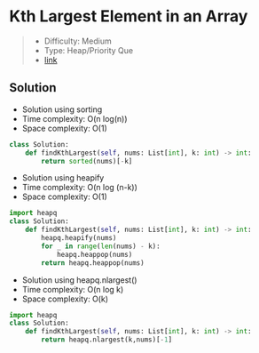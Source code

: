 # Kth Largest Element in an Array

> - Difficulty: Medium
> - Type: Heap/Priority Que
> - [link](https://leetcode.com/problems/kth-largest-element-in-an-array/)

## Solution

- Solution using sorting
- Time complexity: O(n log(n))
- Space complexity: O(1)

```python
class Solution:
    def findKthLargest(self, nums: List[int], k: int) -> int:
        return sorted(nums)[-k]
```

- Solution using heapify
- Time complexity: O(n log (n-k))
- Space complexity: O(1)

```python
import heapq
class Solution:
    def findKthLargest(self, nums: List[int], k: int) -> int:
        heapq.heapify(nums)
        for _ in range(len(nums) - k):
            heapq.heappop(nums)
        return heapq.heappop(nums)
```

- Solution using heapq.nlargest()
- Time complexity: O(n log k)
- Space complexity: O(k)

```python
import heapq
class Solution:
    def findKthLargest(self, nums: List[int], k: int) -> int:
        return heapq.nlargest(k,nums)[-1]
```
